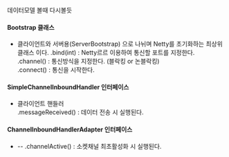 데이터모델 볼때 다시볼듯

#### Bootstrap 클래스
* 클라이언트와 서버용(ServerBootstrap) 으로 나뉘며 Netty를 초기화하는 최상위 클래스 이다.
.bind(int) : Netty르르 이용하여 통신할 포트를 지정한다.  
.channel() : 통신방식을 지정한다. (블락킹 or 논블락킹)  
.connect() : 통신을 시작한다.  

#### SimpleChannelInboundHandler 인터페이스
* 클라이언트 핸들러  
.messageReceived() : 데이터 전송 시 실행된다.
#### ChannelInboundHandlerAdapter 인터페이스
* --
.channelActive() : 소켓채널 최초활성화 시 실행된다.